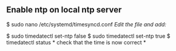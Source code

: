 ## Enable ntp on local ntp server
$ sudo nano /etc/systemd/timesyncd.conf
*Edit the file and add:*


$ sudo timedatectl set-ntp false
$ sudo timedatectl set-ntp true
$ timedatectl status * check that the time is now correct *
